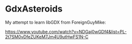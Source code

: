 # GdxAsteroids
My attempt to learn libGDX from ForeignGuyMike:

https://www.youtube.com/watch?v=NDGaj0wGDf4&list=PL-2t7SM0vDfeZUKeM7Jm4U9utHwFS1N-C
